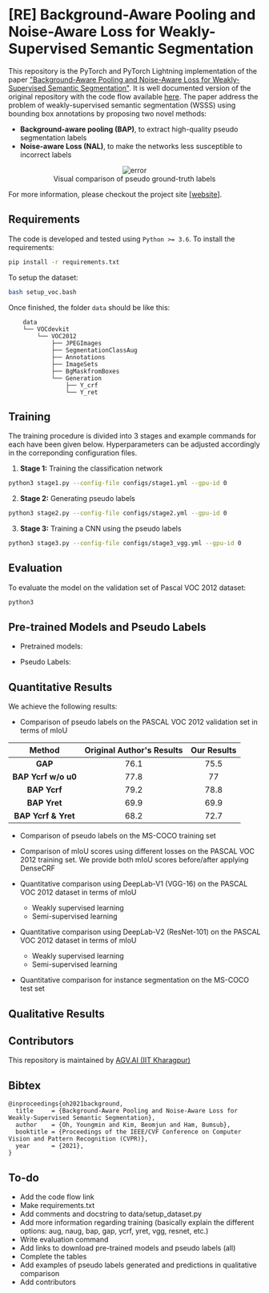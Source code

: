 # [RE] Background-Aware Pooling and Noise-Aware Loss for Weakly-Supervised Semantic Segmentation

This repository is the PyTorch and PyTorch Lightning implementation of the paper ["Background-Aware Pooling and Noise-Aware Loss for Weakly-Supervised Semantic Segmentation"](https://arxiv.org/pdf/2104.00905.pdf). It is well documented version of the original repository with the code flow available [here](). The paper address the problem of weakly-supervised semantic segmentation (WSSS) using bounding box annotations by proposing two novel methods:
- **Background-aware pooling (BAP)**, to extract high-quality pseudo segmentation labels
- **Noise-aware Loss (NAL)**, to make the networks less susceptible to incorrect labels

<p align="center">
<a><img src="https://i.ibb.co/rcn1F2D/error.png" alt="error" border="0"><br>Visual comparison of pseudo ground-truth labels</a>
</p>

For more information, please checkout the project site [[website](https://cvlab.yonsei.ac.kr/projects/BANA/)].

## Requirements

The code is developed and tested using `Python >= 3.6`. To install the requirements:

```bash
pip install -r requirements.txt
```

To setup the dataset:

```bash
bash setup_voc.bash
```

Once finished, the folder `data` should be like this:

```
    data   
    └── VOCdevkit
        └── VOC2012
            ├── JPEGImages
            ├── SegmentationClassAug
            ├── Annotations
            ├── ImageSets
            ├── BgMaskfromBoxes
            └── Generation
                ├── Y_crf
                └── Y_ret
```

## Training

The training procedure is divided into 3 stages and example commands for each have been given below. Hyperparameters can be adjusted accordingly in the correponding configuration files.

1. **Stage 1:** Training the classification network

```bash
python3 stage1.py --config-file configs/stage1.yml --gpu-id 0
```

2. **Stage 2:** Generating pseudo labels

```bash
python3 stage2.py --config-file configs/stage2.yml --gpu-id 0
```

3. **Stage 3:** Training a CNN using the pseudo labels

```bash
python3 stage3.py --config-file configs/stage3_vgg.yml --gpu-id 0
```

## Evaluation

To evaluate the model on the validation set of Pascal VOC 2012 dataset:

```bash
python3 
```

## Pre-trained Models and Pseudo Labels

- Pretrained models:

- Pseudo Labels:


## Quantitative Results

We achieve the following results:

- Comparison of pseudo labels on the PASCAL VOC 2012 validation set in terms of mIoU

| **Method**          | **Original Author's Results** | **Our Results** |
|:-------------------:|:-----------------------------:|:---------------:|
| **GAP**             | 76.1                          | 75.5            |
| **BAP Ycrf w/o u0** | 77.8                          | 77              |
| **BAP Ycrf**        | 79.2                          | 78.8            |
| **BAP Yret**        | 69.9                          | 69.9            |
| **BAP Ycrf & Yret** | 68.2                          | 72.7            |

- Comparison of pseudo labels on the MS-COCO training set

- Comparison of mIoU scores using different losses on the PASCAL VOC 2012 training set. We provide both mIoU scores before/after applying DenseCRF

- Quantitative comparison using DeepLab-V1 (VGG-16) on the PASCAL VOC 2012 dataset in terms of mIoU
    - Weakly supervised learning
    - Semi-supervised learning

- Quantitative comparison using DeepLab-V2 (ResNet-101) on the PASCAL VOC 2012 dataset in terms of mIoU
    - Weakly supervised learning
    - Semi-supervised learning

- Quantitative comparison for instance segmentation on the MS-COCO test set

## Qualitative Results

## Contributors

This repository is maintained by [AGV.AI (IIT Kharagpur)](http://www.agv.iitkgp.ac.in/)

## Bibtex
```
@inproceedings{oh2021background,
  title     = {Background-Aware Pooling and Noise-Aware Loss for Weakly-Supervised Semantic Segmentation},
  author    = {Oh, Youngmin and Kim, Beomjun and Ham, Bumsub},
  booktitle = {Proceedings of the IEEE/CVF Conference on Computer Vision and Pattern Recognition (CVPR)},
  year      = {2021},
}
```

## To-do

- Add the code flow link
- Make requirements.txt
- Add comments and docstring to data/setup_dataset.py
- Add more information regarding training (basically explain the different options: aug, naug, bap, gap, ycrf, yret, vgg, resnet, etc.)
- Write evaluation command
- Add links to download pre-trained models and pseudo labels (all)
- Complete the tables
- Add examples of pseudo labels generated and predictions in qualitative comparison
- Add contributors
